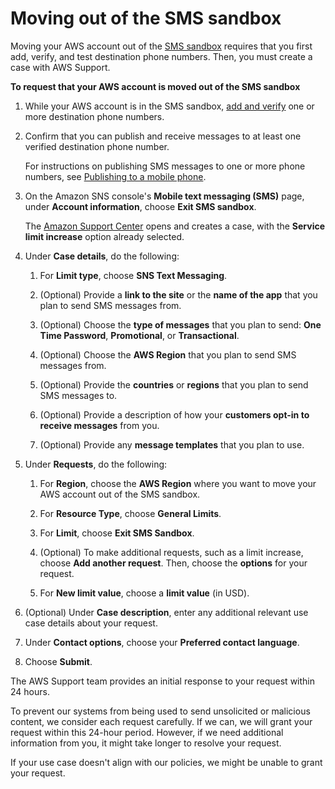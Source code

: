 # Moving out of the SMS sandbox<a name="sns-sms-sandbox-moving-to-production"></a>

Moving your AWS account out of the [SMS sandbox](sns-sms-sandbox.md) requires that you first add, verify, and test destination phone numbers\. Then, you must create a case with AWS Support\.

**To request that your AWS account is moved out of the SMS sandbox**

1. While your AWS account is in the SMS sandbox, [add and verify](sns-sms-sandbox-verifying-phone-numbers.md) one or more destination phone numbers\.

1. Confirm that you can publish and receive messages to at least one verified destination phone number\.

   For instructions on publishing SMS messages to one or more phone numbers, see [Publishing to a mobile phone](sms_publish-to-phone.md)\.

1. On the Amazon SNS console's **Mobile text messaging \(SMS\)** page, under **Account information**, choose **Exit SMS sandbox**\.

   The [Amazon Support Center](https://support.console.aws.amazon.com/support/home?#/case/create?issueType=service-limit-increase) opens and creates a case, with the **Service limit increase** option already selected\.

1. Under **Case details**, do the following:

   1. For **Limit type**, choose **SNS Text Messaging**\.

   1. \(Optional\) Provide a **link to the site** or the **name of the app** that you plan to send SMS messages from\.

   1. \(Optional\) Choose the **type of messages** that you plan to send: **One Time Password**, **Promotional**, or **Transactional**\.

   1. \(Optional\) Choose the **AWS Region** that you plan to send SMS messages from\.

   1. \(Optional\) Provide the **countries** or **regions** that you plan to send SMS messages to\.

   1. \(Optional\) Provide a description of how your **customers opt\-in to receive messages** from you\.

   1. \(Optional\) Provide any **message templates** that you plan to use\.

1. Under **Requests**, do the following:

   1. For **Region**, choose the **AWS Region** where you want to move your AWS account out of the SMS sandbox\.

   1. For **Resource Type**, choose **General Limits**\.

   1. For **Limit**, choose **Exit SMS Sandbox**\.

   1. \(Optional\) To make additional requests, such as a limit increase, choose **Add another request**\. Then, choose the **options** for your request\.

   1. For **New limit value**, choose a **limit value** \(in USD\)\.

1. \(Optional\) Under **Case description**, enter any additional relevant use case details about your request\.

1. Under **Contact options**, choose your **Preferred contact language**\.

1. Choose **Submit**\.

The AWS Support team provides an initial response to your request within 24 hours\.

To prevent our systems from being used to send unsolicited or malicious content, we consider each request carefully\. If we can, we will grant your request within this 24\-hour period\. However, if we need additional information from you, it might take longer to resolve your request\.

If your use case doesn't align with our policies, we might be unable to grant your request\.